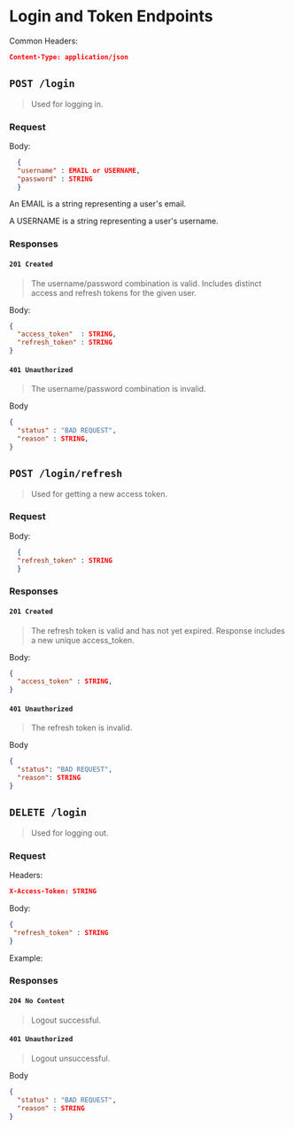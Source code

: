 # Login and Token Endpoints

Common Headers: 
  ```json
  Content-Type: application/json
  ```

## `POST /login`

>Used for logging in.

### __Request__

Body:
  ```json
    {
    "username" : EMAIL or USERNAME,
    "password" : STRING
    }
  ```
  An EMAIL is a string representing a user's email.

  A USERNAME is a string representing a user's username.
  
### __Responses__ 
 

#### `201 Created`

>The username/password combination is valid. Includes distinct access and refresh tokens for the given user. 

Body: 
```json
{
  "access_token"  : STRING,
  "refresh_token" : STRING
}
```

#### `401 Unauthorized`
> The username/password combination is invalid.

Body
```JSON
{
  "status" : "BAD REQUEST",
  "reason" : STRING,
}
```

## `POST /login/refresh`

> Used for getting a new access token.

### __Request__

Body:
  ```json
    {
    "refresh_token" : STRING
    }
  ```

### __Responses__ 

#### `201 Created`
> The refresh token is valid and has not yet expired. Response includes a new unique access_token.

Body: 
```json
{
  "access_token" : STRING,
}
```

#### `401 Unauthorized`
> The refresh token is invalid.

Body
```JSON
{
  "status": "BAD REQUEST",
  "reason": STRING
}
```

## `DELETE /login`

> Used for logging out.

### __Request__

Headers: 
  ``` json
  X-Access-Token: STRING
  ```

Body:
  ```json
  {
   "refresh_token" : STRING
  }
  ```
  
Example:

### __Responses__ 

#### `204 No Content`
> Logout successful.


#### `401 Unauthorized`
> Logout unsuccessful. 

Body
```JSON
{
  "status" : "BAD REQUEST",
  "reason" : STRING
}
```
